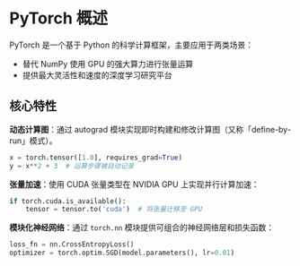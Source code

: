 # PyTorch 概述

PyTorch 是一个基于 Python 的科学计算框架，主要应用于两类场景：  
- 替代 NumPy 使用 GPU 的强大算力进行张量运算  
- 提供最大灵活性和速度的深度学习研究平台

## 核心特性
**动态计算图**：通过 autograd 模块实现即时构建和修改计算图（又称「define-by-run」模式）。  
```python
x = torch.tensor([1.0], requires_grad=True)
y = x**2 + 3  # 运算步骤被自动记录
```
**张量加速**：使用 CUDA 张量类型在 NVIDIA GPU 上实现并行计算加速：  
```python
if torch.cuda.is_available():
    tensor = tensor.to('cuda')  # 将张量迁移至 GPU
```
**模块化神经网络**：通过 `torch.nn` 模块提供可组合的神经网络层和损失函数：  
```python
loss_fn = nn.CrossEntropyLoss()
optimizer = torch.optim.SGD(model.parameters(), lr=0.01)
```